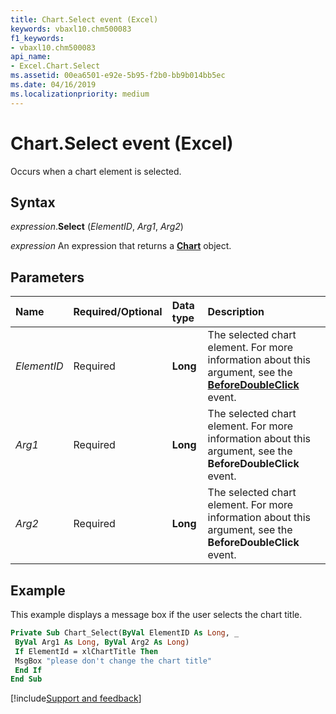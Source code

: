 ```yaml
---
title: Chart.Select event (Excel)
keywords: vbaxl10.chm500083
f1_keywords:
- vbaxl10.chm500083
api_name:
- Excel.Chart.Select
ms.assetid: 00ea6501-e92e-5b95-f2b0-bb9b014bb5ec
ms.date: 04/16/2019
ms.localizationpriority: medium
---
```



# Chart.Select event (Excel)

Occurs when a chart element is selected.


## Syntax

_expression_.**Select** (_ElementID_, _Arg1_, _Arg2_)

_expression_ An expression that returns a **[Chart](Excel.Chart(object).md)** object.


## Parameters

|Name|Required/Optional|Data type|Description|
|:-----|:-----|:-----|:-----|
| _ElementID_|Required| **Long**|The selected chart element. For more information about this argument, see the **[BeforeDoubleClick](Excel.Chart.BeforeDoubleClick.md)** event.|
| _Arg1_|Required| **Long**|The selected chart element. For more information about this argument, see the **BeforeDoubleClick** event.|
| _Arg2_|Required| **Long**|The selected chart element. For more information about this argument, see the **BeforeDoubleClick** event.|

## Example

This example displays a message box if the user selects the chart title.

```vb
Private Sub Chart_Select(ByVal ElementID As Long, _ 
 ByVal Arg1 As Long, ByVal Arg2 As Long) 
 If ElementId = xlChartTitle Then 
 MsgBox "please don't change the chart title" 
 End If 
End Sub
```



[!include[Support and feedback](~/includes/feedback-boilerplate.md)]